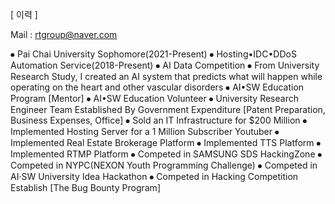 [ 이력 ]

Mail : rtgroup@naver.com

⦁    Pai Chai University Sophomore(2021-Present)
⦁    Hosting•IDC•DDoS Automation Service(2018-Present)
⦁    AI Data Competition
⦁    From University Research Study, I created an AI system that predicts what will happen while operating on the heart and other vascular disorders
⦁    AI•SW Education Program [Mentor]
⦁    AI•SW Education Volunteer
⦁    University Research Engineer Team Established By Government Expenditure [Patent Preparation, Business Expenses, Office]
⦁    Sold an IT Infrastructure for $200 Million
⦁    Implemented Hosting Server for a 1 Million Subscriber Youtuber
⦁    Implemented Real Estate Brokerage Platform 
⦁    Implemented TTS Platform 
⦁    Implemented RTMP Platform 
⦁    Competed in SAMSUNG SDS HackingZone
⦁    Competed in NYPC(NEXON Youth Programming Challenge)
⦁    Competed in AI·SW University Idea Hackathon
⦁    Competed in Hacking Competition Establish [The Bug Bounty Program]
